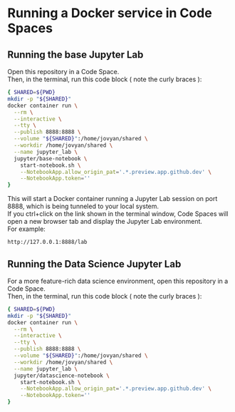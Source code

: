 # Running a Docker service in Code Spaces

## Running the base Jupyter Lab
Open this repository in a Code Space.  
Then, in the terminal, run this code block ( note the curly braces ):

```bash
{ SHARED=${PWD}
mkdir -p "${SHARED}"
docker container run \
  --rm \
  --interactive \
  --tty \
  --publish 8888:8888 \
  --volume "${SHARED}":/home/jovyan/shared \
  --workdir /home/jovyan/shared \
  --name jupyter_lab \
  jupyter/base-notebook \
    start-notebook.sh \
    --NotebookApp.allow_origin_pat='.*.preview.app.github.dev' \
    --NotebookApp.token=''
}
```

This will start a Docker container running a Jupyter Lab session on port 8888, which is being tunneled to your local system.  
If you ctrl+click on the link shown in the terminal window, 
Code Spaces will open a new browser tab and display the Jupyter Lab environment.  
For example:

```
http://127.0.0.1:8888/lab
```

## Running the Data Science Jupyter Lab
For a more feature-rich data science environment, 
open this repository in a Code Space.  
Then, in the terminal, run this code block ( note the curly braces ):

```bash
{ SHARED=${PWD}
mkdir -p "${SHARED}"
docker container run \
  --rm \
  --interactive \
  --tty \
  --publish 8888:8888 \
  --volume "${SHARED}":/home/jovyan/shared \
  --workdir /home/jovyan/shared \
  --name jupyter_lab \
  jupyter/datascience-notebook \
    start-notebook.sh \
    --NotebookApp.allow_origin_pat='.*.preview.app.github.dev' \
    --NotebookApp.token=''
}
```

